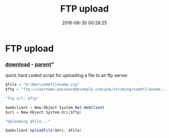 ﻿---
pid:            6494
parent:         1133
children:       
poster:         Felipe
title:          FTP upload
date:           2016-08-30 00:28:25
format:         csharp
---

# FTP upload

### [download](6494.cs) - [parent](1133.md)"

quick hard coded script for uploading a file to an ftp server.

```csharp
$File = "D:\Dev\somefilename.zip"
$ftp = "ftp://username:password@example.com/pub/incoming/somefilename.zip"

"ftp url: $ftp"

$webclient = New-Object System.Net.WebClient
$uri = New-Object System.Uri($ftp)

"Uploading $File..."

$webclient.UploadFile($Uri, $File)
```
